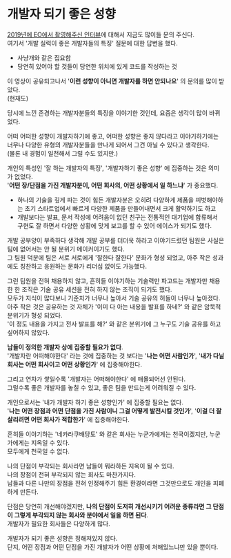 # 개발자 되기 좋은 성향

[2019년에 EO에서 촬영해주신 인터뷰](https://www.youtube.com/watch?v=V9AGvwPmnZU)에 대해서 지금도 많이들 문의 주신다.    
여기서 '개발 실력이 좋은 개발자들의 특징' 질문에 대한 답변을 했다. 
- 사냥개와 같은 집요함
- 당연히 있어야 할 것들이 당연한 위치에 있게 코드를 작성하는 것 

이 영상이 공유되고나서 '**이런 성향이 아니면 개발자를 하면 안되나요**' 의 문의를 많이 받았다.  
(현재도)  
  
당시에 느낀 존경하는 개발자분들의 특징을 이야기한 것인데, 요즘은 생각이 많이 바뀌었다.  
    
어떠 어떠한 성향이 개발자하기에 좋고, 어떠한 성향은 좋지 않다라고 이야기하기에는 너무나 다양한 유형의 개발자분들을 만나게 되어서 그건 아닐 수 있다고 생각한다.    
(물론 내 경험이 일천해서 그럴 수도 있지만.)  
  
개인의 특성인 '잘 하는 개발자의 특징', '개발자하기 좋은 성향' 에 집중하는 것은 의미가 없었다.  
'**어떤 장/단점을 가진 개발자분이, 어떤 회사의, 어떤 상황에서 일 하느냐**' 가 중요했다.  
  
- 하나의 기술을 깊게 파는 것이 힘든 개발자분은 오히려 다양하게 제품을 피벗해야하는 초기 스타트업에서 빠르게 다양한 제품을 만들어내면서 크게 활약하기도 하고
- 개발보다는 발표, 문서 작성에 어려움이 없던 친구는 전통적인 대기업에 합류해서 구현도 잘 하면서 다양한 상황에 맞게 보고를 할 수 있어 에이스가 되기도 했다.
  
개발 공부양이 부족하다 생각해 개발 공부를 더더욱 하라고 이야기드렸던 팀원은 사실은 팀에 없어서는 안 될 분위기 메이커이기도 했다.  
그 팀원 덕분에 팀은 서로 서로에게 '잘한다 잘한다' 문화가 형성 되었고, 아주 작은 성과에도 칭찬하고 응원하는 문화가 리더십 없이도 가능했다.  
  
그런 팀원을 전혀 채용하지 않고, 흔히들 이야기하는 기술력만 파고드는 개발자만 채용한 한 조직은 기술 공유 세션을 전혀 하지 않는 조직이 되기도 했다.  
모두가 지식이 많다보니 기준치가 너무나 높아서 기술 공유의 허들이 너무나 높아졌다.  
아주 작은 것은 공유하는 것 자체가 '이미 다 아는 내용을 발표를 하네?' 와 같은 암묵적 분위기가 형성 되었다.  
'이 정도 내용을 가지고 전사 발표를 해?' 와 같은 분위기에 그 누구도 기술 공유를 하고 싶어하지 않았다.  

**남들이 정의한 개발자 상에 집중할 필요가 없다**.  
'개발자란 어떠해야한다' 라는 것에 집중하는 것 보다는 '**나는 어떤 사람인가**', '**내가 다닐 회사는 어떤 회사이고 어떤 상황인가**' 에 집중해야한다.  
  
그리고 연차가 쌓일수록 '개발자는 어떠해야한다' 에 매몰되어선 안된다.  
그럴수록 좋은 개발자를 놓칠 수 있고, 좋은 팀을 만드는게 어려워질 수 있다.  
  
개인으로서는 '내가 개발자 하기 좋은 성향인가' 에 집중할 필요는 없다.  
'**나는 어떤 장점과 어떤 단점을 가진 사람이니 그걸 어떻게 발전시킬 것인가**', '**이걸 더 잘 살리려면 어떤 회사가 적합한가**' 에 집중해야한다.  
  
흔히들 이야기하는 '네카라쿠배당토' 와 같은 회사는 누군가에게는 천국이겠지만, 누군가에게는 지옥일 수 있다.  
모두에게 천국일 수 없다.  
  
나의 단점이 부각되는 회사라면 남들이 뭐라하든 지옥이 될 수 있다.  
나의 장점이 전혀 부각되지 않는 회사도 마찬가지다.  
남들과 다른 나만의 장점을 전혀 인정해주기 힘든 환경이라면 그것만으로도 개인을 피폐하게 만든다.
  
단점은 당연히 개선해야겠지만, **나의 단점이 도저히 개선시키기 어려운 종류라면 그 단점이 그렇게 부각되지 않는 회사와 분야에서 일을 하면 된다**.  
개발자가 필요한 회사들은 다양하게 많다.  
  
개발자가 되기 좋은 성향은 정해져있지 않다.  
단지, 어떤 장점과 어떤 단점을 가진 개발자가 어떤 상황에 처해있느냐만 있을 뿐이다.

